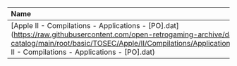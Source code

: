 |Name|Size|
|:---|---:|
|[Apple II - Compilations - Applications - [PO].dat](https://raw.githubusercontent.com/open-retrogaming-archive/dat-catalog/main/root/basic/TOSEC/Apple/II/Compilations/Applications/[PO]/Apple II - Compilations - Applications - [PO].dat)|6290|
